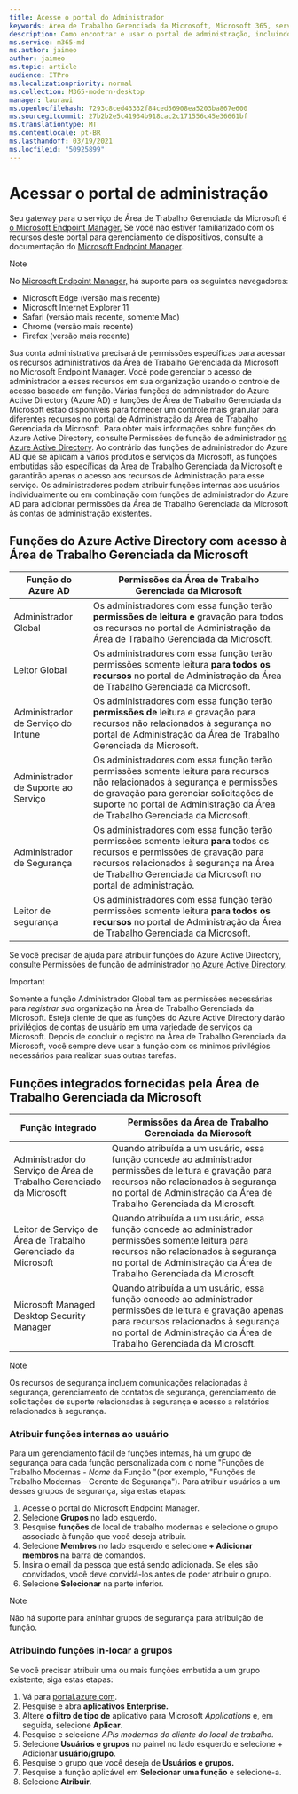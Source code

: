 ```yaml
---
title: Acesse o portal do Administrador
keywords: Área de Trabalho Gerenciada da Microsoft, Microsoft 365, serviço, documentação
description: Como encontrar e usar o portal de administração, incluindo controlar o acesso a ele.
ms.service: m365-md
ms.author: jaimeo
author: jaimeo
ms.topic: article
audience: ITPro
ms.localizationpriority: normal
ms.collection: M365-modern-desktop
manager: laurawi
ms.openlocfilehash: 7293c8ced43332f84ced56908ea5203ba867e600
ms.sourcegitcommit: 27b2b2e5c41934b918cac2c171556c45e36661bf
ms.translationtype: MT
ms.contentlocale: pt-BR
ms.lasthandoff: 03/19/2021
ms.locfileid: "50925899"
---
```

# <a name="access-the-admin-portal"></a>Acessar o portal de administração

Seu gateway para o serviço de Área de Trabalho Gerenciada da Microsoft é [o Microsoft Endpoint Manager.](https://endpoint.microsoft.com/) Se você não estiver familiarizado com os recursos deste portal para gerenciamento de dispositivos, consulte a documentação do [Microsoft Endpoint Manager](/mem/).

> [!NOTE]
> No [Microsoft Endpoint Manager,](https://endpoint.microsoft.com/) há suporte para os seguintes navegadores:
> - Microsoft Edge (versão mais recente)
> - Microsoft Internet Explorer 11
> - Safari (versão mais recente, somente Mac)
> - Chrome (versão mais recente)
> - Firefox (versão mais recente)

Sua conta administrativa precisará de permissões específicas para acessar os recursos administrativos da Área de Trabalho Gerenciada da Microsoft no Microsoft Endpoint Manager. Você pode gerenciar o acesso de administrador a esses recursos em sua organização usando o controle de acesso baseado em função. Várias funções de administrador do Azure Active Directory (Azure AD) e funções de Área de Trabalho Gerenciada da Microsoft estão disponíveis para fornecer um controle mais granular para diferentes recursos no portal de Administração da Área de Trabalho Gerenciada da Microsoft. Para obter mais informações sobre funções do Azure Active Directory, consulte Permissões de função de administrador [no Azure Active Directory](/azure/active-directory/users-groups-roles/directory-assign-admin-roles). Ao contrário das funções de administrador do Azure AD que se aplicam a vários produtos e serviços da Microsoft, as funções embutidas são específicas da Área de Trabalho Gerenciada da Microsoft e garantirão apenas o acesso aos recursos de Administração para esse serviço. Os administradores podem atribuir funções internas aos usuários individualmente ou em combinação com funções de administrador do Azure AD para adicionar permissões da Área de Trabalho Gerenciada da Microsoft às contas de administração existentes.

## <a name="azure-active-directory-roles-with-microsoft-managed-desktop-access"></a>Funções do Azure Active Directory com acesso à Área de Trabalho Gerenciada da Microsoft

|Função do Azure AD  |Permissões da Área de Trabalho Gerenciada da Microsoft  |
|---------|---------|
|Administrador Global     | Os administradores com essa função terão **permissões de leitura e** gravação para todos os recursos no portal de Administração da Área de Trabalho Gerenciada da Microsoft.         |
|Leitor Global     | Os administradores com essa função terão permissões somente leitura **para todos os recursos** no portal de Administração da Área de Trabalho Gerenciada da Microsoft.         |
|Administrador de Serviço do Intune     |  Os administradores com essa função terão **permissões de** leitura e gravação para recursos não relacionados à segurança no portal de Administração da Área de Trabalho Gerenciada da Microsoft.       |
|Administrador de Suporte ao Serviço     | Os administradores com  essa função terão permissões somente leitura  para recursos não relacionados à segurança e permissões de gravação para gerenciar solicitações de suporte no portal de Administração da Área de Trabalho Gerenciada da Microsoft.         |
|Administrador de Segurança | Os administradores com essa função terão permissões somente  leitura **para** todos os recursos e permissões de gravação para recursos relacionados à segurança na Área de Trabalho Gerenciada da Microsoft no portal de administração. |
|Leitor de segurança |Os administradores com essa função terão permissões somente leitura **para todos os recursos** no portal de Administração da Área de Trabalho Gerenciada da Microsoft.|

Se você precisar de ajuda para atribuir funções do Azure Active Directory, consulte Permissões de função de administrador [no Azure Active Directory](/azure/active-directory/users-groups-roles/directory-assign-admin-roles).

> [!IMPORTANT]
> Somente a função Administrador Global tem as permissões necessárias para *registrar sua* organização na Área de Trabalho Gerenciada da Microsoft. Esteja ciente de que as funções do Azure Active Directory darão privilégios de contas de usuário em uma variedade de serviços da Microsoft. Depois de concluir o registro na Área de Trabalho  Gerenciada da Microsoft, você sempre deve usar a função com os mínimos privilégios necessários para realizar suas outras tarefas.

## <a name="built-in-roles-provided-by-microsoft-managed-desktop"></a>Funções integrados fornecidas pela Área de Trabalho Gerenciada da Microsoft


|Função integrado  |Permissões da Área de Trabalho Gerenciada da Microsoft  |
|---------|---------|
|Administrador do Serviço de Área de Trabalho Gerenciado da Microsoft  | Quando atribuída a um usuário, essa  função concede ao administrador permissões de leitura e gravação para recursos não relacionados à segurança no portal de Administração da Área de Trabalho Gerenciada da Microsoft.  |
|Leitor de Serviço de Área de Trabalho Gerenciado da Microsoft | Quando atribuída a um usuário, essa  função concede ao administrador permissões somente leitura para recursos não relacionados à segurança no portal de Administração da Área de Trabalho Gerenciada da Microsoft. |
|Microsoft Managed Desktop Security Manager |Quando atribuída a um usuário, essa  função concede ao administrador permissões de leitura e gravação apenas para recursos relacionados à segurança no portal de Administração da Área de Trabalho Gerenciada da Microsoft.   |

> [!NOTE]
> Os recursos de segurança incluem comunicações relacionadas à segurança, gerenciamento de contatos de segurança, gerenciamento de solicitações de suporte relacionadas à segurança e acesso a relatórios relacionados à segurança. 

### <a name="assigning-built-in-roles-to-user"></a>Atribuir funções internas ao usuário

Para um gerenciamento fácil de funções internas, há um grupo de segurança para cada função personalizada com o nome "Funções de Trabalho Modernas - _Nome_ da Função "(por exemplo, "Funções de Trabalho Modernas – Gerente de Segurança"). Para atribuir usuários a um desses grupos de segurança, siga estas etapas:
1.  Acesse o portal do Microsoft Endpoint Manager.
2.  Selecione **Grupos** no lado esquerdo.
3.  Pesquise **funções** de local de trabalho modernas e selecione o grupo associado à função que você deseja atribuir. 
4.  Selecione **Membros** no lado esquerdo e selecione **+ Adicionar membros** na barra de comandos.
5.  Insira o email da pessoa que está sendo adicionada. Se eles são convidados, você deve convidá-los antes de poder atribuir o grupo.
6.  Selecione **Selecionar** na parte inferior.

> [!NOTE]
> Não há suporte para aninhar grupos de segurança para atribuição de função. 

### <a name="assigning-built-in-roles-to-groups"></a>Atribuindo funções in-locar a grupos

Se você precisar atribuir uma ou mais funções embutida a um grupo existente, siga estas etapas:
1. Vá para [portal.azure.com](https://portal.azure.com/).
2. Pesquise e abra **aplicativos Enterprise.**
3. Altere **o filtro de tipo de** aplicativo para Microsoft _Applications_ e, em seguida, selecione **Aplicar**.
4. Pesquise e selecione _APIs modernas do cliente do local de trabalho._
5. Selecione **Usuários e grupos** no painel no lado esquerdo e selecione + Adicionar **usuário/grupo**.
6. Pesquise o grupo que você deseja de **Usuários e grupos.**
7. Pesquise a função aplicável em **Selecionar uma função** e selecione-a.
8. Selecione **Atribuir**.

